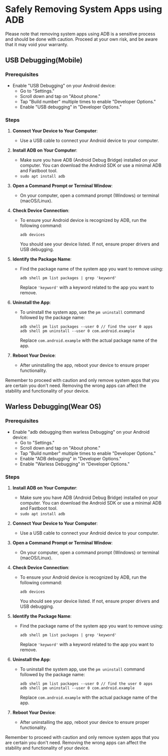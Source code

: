 # Safely Removing System Apps using ADB

Please note that removing system apps using ADB is a sensitive process and should be done with caution. Proceed at your own risk, and be aware that it may void your warranty.

## USB Debugging(Mobile)

### Prerequisites

- Enable "USB Debugging" on your Android device:
  - Go to "Settings."
  - Scroll down and tap on "About phone."
  - Tap "Build number" multiple times to enable "Developer Options."
  - Enable "USB debugging" in "Developer Options."

### Steps

1. **Connect Your Device to Your Computer**:

   - Use a USB cable to connect your Android device to your computer.

2. **Install ADB on Your Computer**:

   - Make sure you have ADB (Android Debug Bridge) installed on your computer. You can download the Android SDK or use a minimal ADB and Fastboot tool.
   - `sudo apt install adb`

3. **Open a Command Prompt or Terminal Window**:

   - On your computer, open a command prompt (Windows) or terminal (macOS/Linux).

4. **Check Device Connection**:

   - To ensure your Android device is recognized by ADB, run the following command:
     ```shell
     adb devices
     ```
     You should see your device listed. If not, ensure proper drivers and USB debugging.

5. **Identify the Package Name**:

   - Find the package name of the system app you want to remove using:
     ```shell
     adb shell pm list packages | grep 'keyword'
     ```
     Replace `'keyword'` with a keyword related to the app you want to remove.

6. **Uninstall the App**:

   - To uninstall the system app, use the `pm uninstall` command followed by the package name:
     ```shell
     adb shell pm list packages --user 0 // find the user 0 apps
     adb shell pm uninstall --user 0 com.android.example
     ```
     Replace `com.android.example` with the actual package name of the app.

7. **Reboot Your Device**:
   - After uninstalling the app, reboot your device to ensure proper functionality.

Remember to proceed with caution and only remove system apps that you are certain you don't need. Removing the wrong apps can affect the stability and functionality of your device.


## Warless Debugging(Wear OS)
### Prerequisites

- Enable "adb debugging then warless Debugging" on your Android device:
  - Go to "Settings."
  - Scroll down and tap on "About phone."
  - Tap "Build number" multiple times to enable "Developer Options."
  - Enable "ADB debugging" in "Developer Options."
  - Enable "Warless Debugging" in "Developer Options."


### Steps

1. **Install ADB on Your Computer**:

   - Make sure you have ADB (Android Debug Bridge) installed on your computer. You can download the Android SDK or use a minimal ADB and Fastboot tool.
   - `sudo apt install adb`

2. **Connect Your Device to Your Computer**:

   - Use a USB cable to connect your Android device to your computer.

3. **Open a Command Prompt or Terminal Window**:

   - On your computer, open a command prompt (Windows) or terminal (macOS/Linux).

4. **Check Device Connection**:

   - To ensure your Android device is recognized by ADB, run the following command:
     ```shell
     adb devices
     ```
     You should see your device listed. If not, ensure proper drivers and USB debugging.

5. **Identify the Package Name**:

   - Find the package name of the system app you want to remove using:
     ```shell
     adb shell pm list packages | grep 'keyword'
     ```
     Replace `'keyword'` with a keyword related to the app you want to remove.

6. **Uninstall the App**:

   - To uninstall the system app, use the `pm uninstall` command followed by the package name:
     ```shell
     adb shell pm list packages --user 0 // find the user 0 apps
     adb shell pm uninstall --user 0 com.android.example
     ```
     Replace `com.android.example` with the actual package name of the app.

7. **Reboot Your Device**:
   - After uninstalling the app, reboot your device to ensure proper functionality.

Remember to proceed with caution and only remove system apps that you are certain you don't need. Removing the wrong apps can affect the stability and functionality of your device.
